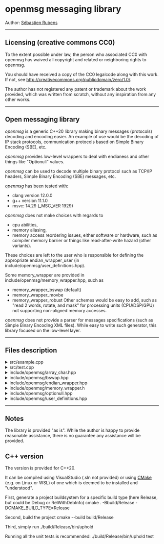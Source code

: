 # openmsg messaging library

Author: [Sébastien Rubens](https://www.linkedin.com/in/sebastienrubens/)

----

## Licensing (creative commons CC0)

To the extent possible under law, the person who associated CC0 with
openmsg has waived all copyright and related or neighboring rights
to openmsg.

You should have received a copy of the CC0 legalcode along with this
work.  If not, see <http://creativecommons.org/publicdomain/zero/1.0/>.

The author has not registered any patent or trademark about the work provided, which was written from scratch, without any inspiration from any other works.

----

## Open messaging library

*openmsg* is a generic C++20 library making binary messages (protocols)
decoding and encoding easier. An example of use would be the decoding of
IP stack protocols, communication protocols based on Simple Binary
Encoding (SBE), etc.

*openmsg* provides low-level wrappers to deal with endianess and other
things like "Optionull" values.

*openmsg* can be used to decode multiple binary protocol such as
TCP/IP headers, Simple Binary Encoding (SBE) messages, etc.

*openmsg* has been tested with:
* clang version 12.0.0
* g++ version 11.1.0
* msvc: 14.29 (_MSC_VER 1929)

*openmsg* does not make choices with regards to
* cpu abilities,
* memory aliasing, 
* memory access reordering issues, either software or hardware, such as
compiler memory barrier or things like read-after-write hazard (other
variants). 

These choices are left to the user who is responsible for defining the
appropriate endian_wrapper_user (in include/openmsg/user_definitions.hpp).

Some memory_wrapper are provided in include/openmsg/memory_wrapper.hpp, such as
* memory_wrapper_bswap (default)
* memory_wrapper_movbe
* memory_wrapper_robust
Other schemes would be easy to add, such as "read 2 words, rotate, and mask"
for processing units (CPU/DSP/GPU) not supporting non-aligned memory accesses.

*openmsg* does not provide a parser for messages specifications (such as
Simple Binary Encoding XML  files). While easy to write such generator, this
library focused on the low-level layer.

----

## Files description

<details>
<summary>src/example.cpp</summary>
A simple example of message and memory layout.
</details>

<details>
<summary>src/test.cpp</summary>
A set of tests to check the library works as expected.
</details>

<details>
<summary>include/openmsg/array_char.hpp</summary>
A fixed size array-of-1byte-character wrapper.
</details>

<details>
<summary>include/openmsg/bswap.hpp</summary>
A bit-like function for bswap, which makes full use of std::is_constant_evaluated().
</details>

<details>
<summary>include/openmsg/endian_wrapper.hpp</summary>
This is the main wrapper to deal with near-seamless endianess.

A lot of things are done are compiling time and if the message has the same endianess and
the host, not byte swapping is done, and the user's debugger should show the native values.

Similarly, if the message does not have the same endianess and the host, byte swapping will
be done implicitly, and the user's debugger will show an appropriate type for the swapped value.

Things like this are possible as constexpr:
<pre>struct test_message2 { LittleEndian<uint32_t> a = 0xDEADBEEFu; };
constexpr test_message2 m2;</pre>

test_message2 will serialise as "efbeadde" (little endian) or "deadbeef" (big endian).
</details>

<details>
<summary>include/openmsg/memory_wrapper.h</summary>
3 ready-to-use memory wrappers are provided.

These wrappers offer 2 functions:
- mtoh(): message to host, would be similar to network to host, aka ntoh()
- htom(): host to message, would be similar to host to network, aka hton()
</details>

<details>
<summary>include/openmsg/optionull.hpp</summary>
This is a wrapper to deal with Simple Binary Encoding (SBE) nullValue.

It wraps some data and store a constexpr value to identify the value
considered as null.

It extends on Simple Binary Encoding (SBE)  by providing nullValue for
float and double (quiet nan).
</details>

<details>
<summary>include/openmsg/user_definitions.hpp</summary>
User defined value for endian_wrapper_user.
</details>

----

## Notes

The library is provided "as is". While the author is happy to provide reasonable
assistance, there is no guarantee any assistance will be provided.


## C++ version

The version is provided for C++20.

It can be compiled using VisualStudio (.sln not provided) or using [CMake](https://cmake.org/cmake/help/latest/manual/cmake.1.html) (e.g. on Linux or WSL) of one which is deemed to be installed and "understood".

First, generate a project buildsystem for a specific build type (here Release, but could be Debug or RelWithDebInfo)
    cmake . -Bbuild/Release -DCMAKE_BUILD_TYPE=Release

Second, build the project
    cmake --build build/Release

Third, simply run
    ./build/Release/bin/uphold

Running all the unit tests is recommended: ./build/Release/bin/uphold test
